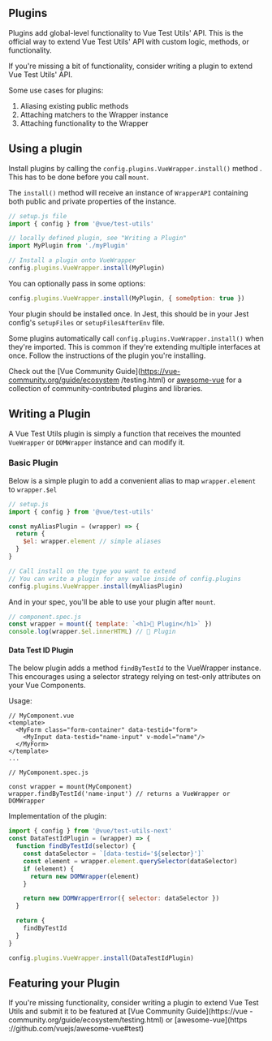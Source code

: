 ## Plugins

Plugins add global-level functionality to Vue Test Utils' API. This is the
 official way to extend Vue Test Utils' API with custom logic, methods, or
   functionality.

 If you're missing a bit of functionality, consider writing a plugin to
  extend Vue Test Utils' API.

 Some use cases for plugins:
 1. Aliasing existing public methods
 1. Attaching matchers to the Wrapper instance
 1. Attaching functionality to the Wrapper

## Using a plugin

Install plugins by calling the `config.plugins.VueWrapper.install()`  method
. This has to be done before you call `mount`.

 The `install()` method will receive an instance of `WrapperAPI` containing both
  public and private properties of the instance.

 ```js
// setup.js file
import { config } from '@vue/test-utils'

// locally defined plugin, see "Writing a Plugin"
import MyPlugin from './myPlugin'

// Install a plugin onto VueWrapper
config.plugins.VueWrapper.install(MyPlugin)
```

You can optionally pass in some options:
```js
config.plugins.VueWrapper.install(MyPlugin, { someOption: true })
```

Your plugin should be installed once. In Jest, this should be in your Jest
 config's `setupFiles` or `setupFilesAfterEnv` file.

Some plugins automatically call `config.plugins.VueWrapper.install()` when
 they're imported. This is common if they're extending multiple interfaces at
  once. Follow the instructions of the plugin you're installing.

Check out the [Vue Community Guide](https://vue-community.org/guide/ecosystem
/testing.html) or [awesome-vue](https://github.com/vuejs/awesome-vue#test
) for a collection of community-contributed plugins and libraries.

## Writing a Plugin

A Vue Test Utils plugin is simply a function that receives the mounted
 `VueWrapper` or `DOMWrapper` instance and can modify it.

### Basic Plugin

Below is a simple plugin to add a convenient alias to map `wrapper.element` to `wrapper.$el`

```js
// setup.js
import { config } from '@vue/test-utils'

const myAliasPlugin = (wrapper) => {
  return {
    $el: wrapper.element // simple aliases
  }
}

// Call install on the type you want to extend
// You can write a plugin for any value inside of config.plugins
config.plugins.VueWrapper.install(myAliasPlugin)
```

And in your spec, you'll be able to use your plugin after `mount`.
```js
// component.spec.js
const wrapper = mount({ template: `<h1>🔌 Plugin</h1>` })
console.log(wrapper.$el.innerHTML) // 🔌 Plugin
```

#### Data Test ID Plugin

The below plugin adds a method `findByTestId` to the VueWrapper instance. This encourages using a selector strategy relying on test-only attributes on your Vue Components.

Usage:
```vue
// MyComponent.vue
<template>
  <MyForm class="form-container" data-testid="form">
    <MyInput data-testid="name-input" v-model="name"/>
  </MyForm>
</template>
...

// MyComponent.spec.js

const wrapper = mount(MyComponent)
wrapper.findByTestId('name-input') // returns a VueWrapper or DOMWrapper
```

Implementation of the plugin:
```js
import { config } from '@vue/test-utils-next'
const DataTestIdPlugin = (wrapper) => {
  function findByTestId(selector) {
    const dataSelector = `[data-testid='${selector}']`
    const element = wrapper.element.querySelector(dataSelector)
    if (element) {
      return new DOMWrapper(element)
    }

    return new DOMWrapperError({ selector: dataSelector })
  }

  return {
    findByTestId
  }
}

config.plugins.VueWrapper.install(DataTestIdPlugin)
```

## Featuring your Plugin

If you're missing functionality, consider writing a plugin to extend Vue Test
 Utils and submit it to be featured at [Vue Community Guide](https://vue
 -community.org/guide/ecosystem/testing.html) or [awesome-vue](https
 ://github.com/vuejs/awesome-vue#test)
